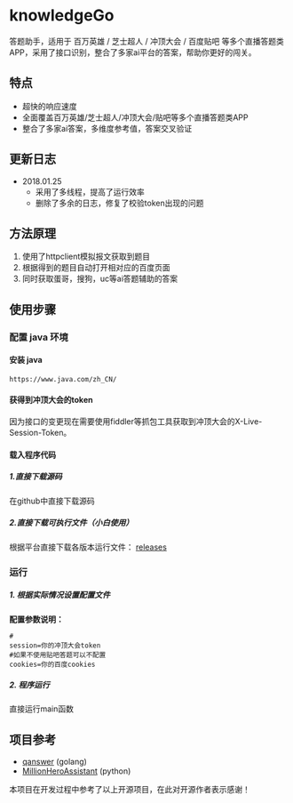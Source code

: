 # knowledgeGo
答题助手，适用于 百万英雄 / 芝士超人 / 冲顶大会 / 百度贴吧 等多个直播答题类 APP，采用了接口识别，整合了多家ai平台的答案，帮助你更好的闯关。


## 特点

- 超快的响应速度
- 全面覆盖百万英雄/芝士超人/冲顶大会/贴吧等多个直播答题类APP
- 整合了多家ai答案，多维度参考值，答案交叉验证

## 更新日志

- 2018.01.25
  - 采用了多线程，提高了运行效率
  - 删除了多余的日志，修复了校验token出现的问题

## 方法原理

1. 使用了httpclient模拟报文获取到题目
2. 根据得到的题目自动打开相对应的百度页面
3. 同时获取蛋哥，搜狗，uc等ai答题辅助的答案



## 使用步骤

### 配置 java 环境

#### 安装 java
```
https://www.java.com/zh_CN/
```

#### 获得到冲顶大会的token
因为接口的变更现在需要使用fiddler等抓包工具获取到冲顶大会的X-Live-Session-Token。

#### 载入程序代码
##### 1.直接下载源码
在github中直接下载源码
##### 2.直接下载可执行文件（小白使用）

根据平台直接下载各版本运行文件： [releases](https://github.com/cjy9492/knowledgeGo/releases/)


### 运行

##### 1. 根据实际情况设置配置文件

**配置参数说明：**

```
#
session=你的冲顶大会token
#如果不使用贴吧答题可以不配置
cookies=你的百度cookies
```

#####  2. 程序运行

直接运行main函数

## 项目参考

  - [qanswer](https://github.com/silenceper/qanswer) (golang)
  - [MillionHeroAssistant](https://github.com/smileboywtu/MillionHeroAssistant) (python)


本项目在开发过程中参考了以上开源项目，在此对开源作者表示感谢！



